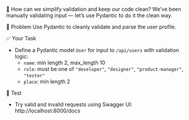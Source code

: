 💭 How can we simplify validation and keep our code clean?
We’ve been manually validating input — let’s use Pydantic to do it the clean way.

🎯 Problem
Use Pydantic to cleanly validate and parse the user profile.

✅ Your Task
- Define a Pydantic model `User` for input to `/api/users` with validation logic:
  - `name`: min length 2, max_length 10
  - `role`: must be one of `"developer"`, `"designer"`, `"product-manager"`, `"tester"`
  - `place`: min length 2

🧪 Test
- Try valid and invalid requests using Swagger UI: http://localhost:8000/docs
